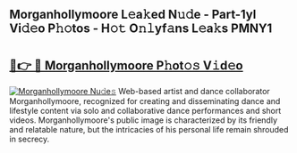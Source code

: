 ## Morganhollymoore L𝚎a𝚔ed N𝚞𝚍e - Part-1yl Vi𝚍𝚎o P𝚑𝚘tos - H𝚘𝚝 O𝚗𝚕yf𝚊ns L𝚎a𝚔s PMNY1

# <h2><a href="http://kf8waj.oniu.top/?m=Morganhollymoore">🔗👉 🔴 Morganhollymoore P𝚑ot𝚘𝚜 V𝚒d𝚎o</a></h2>

[![Morganhollymoore Nu𝚍e𝚜](https://i.imgur.com/0qMVB7G.gif)](http://kf8waj.oniu.top/?m=Morganhollymoore)
Web-based artist and dance collaborator Morganhollymoore, recognized for creating and disseminating dance and lifestyle content via solo and collaborative dance performances and short videos. Morganhollymoore's public image is characterized by its friendly and relatable nature, but the intricacies of his personal life remain shrouded in secrecy.  
